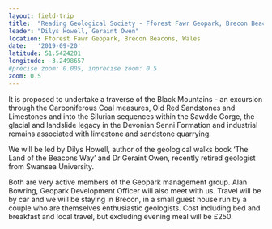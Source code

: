 ```yaml
---
layout: field-trip
title:  "Reading Geological Society - Fforest Fawr Geopark, Brecon Beacons"
leader: "Dilys Howell, Geraint Owen"
location: Fforest Fawr Geopark, Brecon Beacons, Wales
date:   '2019-09-20'
latitude: 51.5424201
longitude: -3.2498657
#precise zoom: 0.005, inprecise zoom: 0.5
zoom: 0.5
---
```

It is proposed to undertake a traverse of the Black Mountains - an excursion through the Carboniferous Coal measures, Old Red Sandstones and Limestones and into the Silurian sequences within the Sawdde Gorge, the glacial and landslide legacy in the Devonian Senni Formation and industrial remains associated with limestone and sandstone quarrying.

We will be led by Dilys Howell, author of the geological walks book ‘The Land of the Beacons Way’ and Dr Geraint Owen, recently retired geologist from Swansea University.

Both are very active members of the Geopark management group.  Alan Bowring, Geopark Development Officer will also meet with us. Travel will be by car and we will be staying in Brecon, in a small guest house run by a couple who are themselves enthusiastic geologists. Cost including bed and breakfast and local travel, but excluding evening meal will be £250.